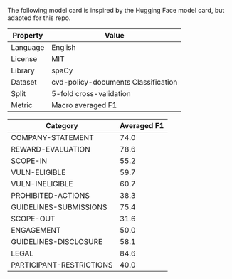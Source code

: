 The following model card is inspired by the Hugging Face model card, but adapted for this repo.

| Property      | Value |
| ----------- | ----------- |
| Language | English | 
| License | MIT | 
| Library | spaCy | 
| Dataset | cvd-policy-documents Classification | 
| Split | 5-fold cross-validation | 
| Metric | Macro averaged F1 |


| Category      | Averaged F1 |
| ----------- | ----------- |
| COMPANY-STATEMENT | 74.0 |
| REWARD-EVALUATION | 78.6 |
| SCOPE-IN | 55.2 |
| VULN-ELIGIBLE | 59.7 |
| VULN-INELIGIBLE | 60.7 |
| PROHIBITED-ACTIONS | 38.3 |
| GUIDELINES-SUBMISSIONS | 75.4 |
| SCOPE-OUT | 31.6 |
| ENGAGEMENT | 50.0 |
| GUIDELINES-DISCLOSURE | 58.1 |
| LEGAL | 84.6 |
| PARTICIPANT-RESTRICTIONS | 40.0 |
